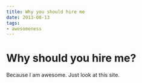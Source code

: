```yaml
---
title: Why you should hire me
date: 2013-08-13
tags: 
- awesomeness
---
```


# Why should you hire me?

Because I am awesome. Just look at this site.